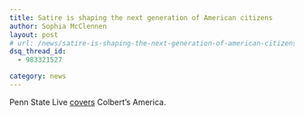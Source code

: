 ```yaml
---
title: Satire is shaping the next generation of American citizens
author: Sophia McClennen
layout: post
# url: /news/satire-is-shaping-the-next-generation-of-american-citizens/
dsq_thread_id:
  - 983321527

category: news
---
```

Penn State Live [covers][1] Colbert&#8217;s America.

 [1]: http://live.psu.edu/story/63333